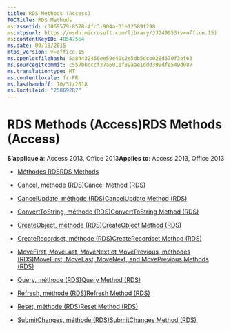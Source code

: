```yaml
---
title: RDS Methods (Access)
TOCTitle: RDS Methods
ms:assetid: c3069579-8578-4fc3-904a-31e12589f298
ms:mtpsurl: https://msdn.microsoft.com/library/JJ249953(v=office.15)
ms:contentKeyID: 48547564
ms.date: 09/18/2015
mtps_version: v=office.15
ms.openlocfilehash: 5a84432466ee59e40c2e5db5dcb028d670f3ef63
ms.sourcegitcommit: c557bbcccf37a6011f89aae1ddd399dfe549d087
ms.translationtype: MT
ms.contentlocale: fr-FR
ms.lasthandoff: 10/31/2018
ms.locfileid: "25869287"
---
```

# <a name="rds-methods-access"></a><span data-ttu-id="516d6-102">RDS Methods (Access)</span><span class="sxs-lookup"><span data-stu-id="516d6-102">RDS Methods (Access)</span></span>


<span data-ttu-id="516d6-103">**S’applique à**: Access 2013, Office 2013</span><span class="sxs-lookup"><span data-stu-id="516d6-103">**Applies to**: Access 2013, Office 2013</span></span>



  - [<span data-ttu-id="516d6-104">Méthodes RDS</span><span class="sxs-lookup"><span data-stu-id="516d6-104">RDS Methods</span></span>](rds-methods.md)

  - [<span data-ttu-id="516d6-105">Cancel, méthode (RDS)</span><span class="sxs-lookup"><span data-stu-id="516d6-105">Cancel Method (RDS)</span></span>](cancel-method-rds.md)

  - [<span data-ttu-id="516d6-106">CancelUpdate, méthode (RDS)</span><span class="sxs-lookup"><span data-stu-id="516d6-106">CancelUpdate Method (RDS)</span></span>](cancelupdate-method-rds.md)

  - [<span data-ttu-id="516d6-107">ConvertToString, méthode (RDS)</span><span class="sxs-lookup"><span data-stu-id="516d6-107">ConvertToString Method (RDS)</span></span>](converttostring-method-rds.md)

  - [<span data-ttu-id="516d6-108">CreateObject, méthode (RDS)</span><span class="sxs-lookup"><span data-stu-id="516d6-108">CreateObject Method (RDS)</span></span>](createobject-method-rds.md)

  - [<span data-ttu-id="516d6-109">CreateRecordset, méthode (RDS)</span><span class="sxs-lookup"><span data-stu-id="516d6-109">CreateRecordset Method (RDS)</span></span>](createrecordset-method-rds.md)

  - [<span data-ttu-id="516d6-110">MoveFirst, MoveLast, MoveNext et MovePrevious, méthodes (RDS)</span><span class="sxs-lookup"><span data-stu-id="516d6-110">MoveFirst, MoveLast, MoveNext, and MovePrevious Methods (RDS)</span></span>](movefirst-movelast-movenext-and-moveprevious-methods-rds.md)

  - [<span data-ttu-id="516d6-111">Query, méthode (RDS)</span><span class="sxs-lookup"><span data-stu-id="516d6-111">Query Method (RDS)</span></span>](query-method-rds.md)

  - [<span data-ttu-id="516d6-112">Refresh, méthode (RDS)</span><span class="sxs-lookup"><span data-stu-id="516d6-112">Refresh Method (RDS)</span></span>](refresh-method-rds.md)

  - [<span data-ttu-id="516d6-113">Reset, méthode (RDS)</span><span class="sxs-lookup"><span data-stu-id="516d6-113">Reset Method (RDS)</span></span>](reset-method-rds.md)

  - [<span data-ttu-id="516d6-114">SubmitChanges, méthode (RDS)</span><span class="sxs-lookup"><span data-stu-id="516d6-114">SubmitChanges Method (RDS)</span></span>](submitchanges-method-rds.md)

